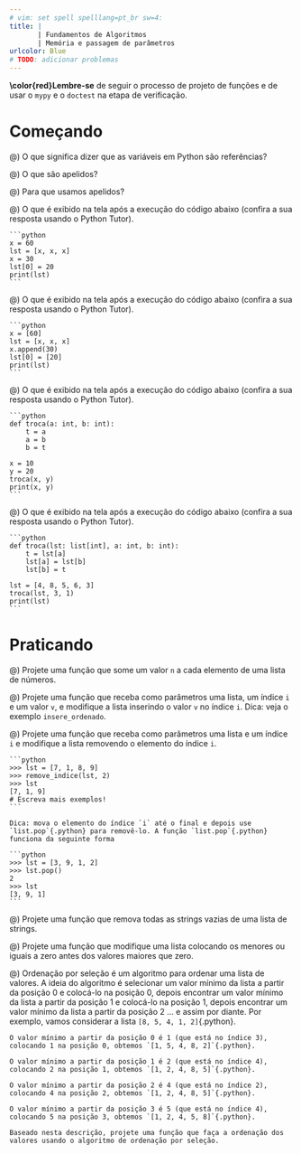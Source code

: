 ```yaml
---
# vim: set spell spelllang=pt_br sw=4:
title: |
       | Fundamentos de Algoritmos
       | Memória e passagem de parâmetros
urlcolor: Blue
# TODO: adicionar problemas
---
```


**\color{red}Lembre-se** de seguir o processo de projeto de funções e de usar o `mypy` e o `doctest` na etapa de verificação.

# Começando

@) O que significa dizer que as variáveis em Python são referências?

@) O que são apelidos?

@) Para que usamos apelidos?

@) O que é exibido na tela após a execução do código abaixo (confira a sua resposta usando o Python Tutor).

    ```python
    x = 60
    lst = [x, x, x]
    x = 30
    lst[0] = 20
    print(lst)
    ```

@) O que é exibido na tela após a execução do código abaixo (confira a sua resposta usando o Python Tutor).

    ```python
    x = [60]
    lst = [x, x, x]
    x.append(30)
    lst[0] = [20]
    print(lst)
    ```

@) O que é exibido na tela após a execução do código abaixo (confira a sua resposta usando o Python Tutor).

    ```python
    def troca(a: int, b: int):
        t = a
        a = b
        b = t

    x = 10
    y = 20
    troca(x, y)
    print(x, y)
    ```

@) O que é exibido na tela após a execução do código abaixo (confira a sua resposta usando o Python Tutor).

    ```python
    def troca(lst: list[int], a: int, b: int):
        t = lst[a]
        lst[a] = lst[b]
        lst[b] = t

    lst = [4, 8, 5, 6, 3]
    troca(lst, 3, 1)
    print(lst)
    ```


# Praticando

@) Projete uma função que some um valor `n` a cada elemento de uma lista de números.

@) Projete uma função que receba como parâmetros uma lista, um índice `i` e um valor `v`, e modifique a lista inserindo o valor `v` no índice `i`. Dica: veja o exemplo `insere_ordenado`.

@) Projete uma função que receba como parâmetros uma lista e um índice `i` e modifique a lista removendo o elemento do índice `i`.

    ```python
    >>> lst = [7, 1, 8, 9]
    >>> remove_indice(lst, 2)
    >>> lst
    [7, 1, 9]
    # Escreva mais exemplos!
    ```

    Dica: mova o elemento do índice `i` até o final e depois use `list.pop`{.python} para removê-lo. A função `list.pop`{.python} funciona da seguinte forma

    ```python
    >>> lst = [3, 9, 1, 2]
    >>> lst.pop()
    2
    >>> lst
    [3, 9, 1]
    ```

@) Projete uma função que remova todas as strings vazias de uma lista de strings.

@) Projete uma função que modifique uma lista colocando os menores ou iguais a zero antes dos valores maiores que zero.

@) Ordenação por seleção é um algoritmo para ordenar uma lista de valores. A ideia do algoritmo é selecionar um valor mínimo da lista a partir da posição 0 e colocá-lo na posição 0, depois encontrar um valor mínimo da lista a partir da posição 1 e colocá-lo na posição 1, depois encontrar um valor mínimo da lista a partir da posição 2 ... e assim por diante. Por exemplo, vamos considerar a lista `[8, 5, 4, 1, 2]`{.python}.

    O valor mínimo a partir da posição 0 é 1 (que está no índice 3), colocando 1 na posição 0, obtemos `[1, 5, 4, 8, 2]`{.python}.

    O valor mínimo a partir da posição 1 é 2 (que está no índice 4), colocando 2 na posição 1, obtemos `[1, 2, 4, 8, 5]`{.python}.

    O valor mínimo a partir da posição 2 é 4 (que está no índice 2), colocando 4 na posição 2, obtemos `[1, 2, 4, 8, 5]`{.python}.

    O valor mínimo a partir da posição 3 é 5 (que está no índice 4), colocando 5 na posição 3, obtemos `[1, 2, 4, 5, 8]`{.python}.

    Baseado nesta descrição, projete uma função que faça a ordenação dos valores usando o algoritmo de ordenação por seleção.
